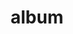 ---
layout: album
resource: instagram
title: "album"
description: "masonry"
active: gallery
header-img: "img/gallery-bg.jpg"
album-title: "my 9th album"
images:
  - image_path: chin_19022/5/20230626_145625_355838727_3660343470956418_617010253700792972_n.jpg
  - image_path: chin_19022/5/20230626_145625_355863857_1308526853086584_3717394302409160655_n.jpg
  - image_path: chin_19022/5/20230626_145625_356358576_966215637753865_3320324286337884380_n.jpg
  - image_path: chin_19022/5/20230805_110300_363377038_18095167723347304_1200814354775573668_n.jpg
  - image_path: chin_19022/5/20230805_110300_363381048_18095167759347304_7700130141300915947_n.jpg
  - image_path: chin_19022/5/20230805_110300_363382435_18095167732347304_5144966833778925769_n.jpg
  - image_path: chin_19022/5/20230805_110300_363397041_18095167741347304_2907429890602866499_n.jpg
  - image_path: chin_19022/5/20230805_110300_365905311_18095167705347304_183953938790644155_n.jpg
  - image_path: chin_19022/5/20240621_102108_448872132_18131298184347304_7629709884500095110_n.jpg
  - image_path: chin_19022/5/20240621_102108_448876131_18131298193347304_6535425516142463056_n.jpg
  - image_path: chin_19022/5/20240622_123818_448917398_18131414479347304_4663461995239918772_n.jpg
---